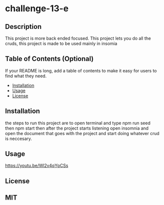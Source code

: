 # challenge-13-e

## Description

This project is more back ended focused. This project lets you do all the cruds, this project is made to be used mainly in insomia 

## Table of Contents (Optional)

If your README is long, add a table of contents to make it easy for users to find what they need.

- [Installation](#installation)
- [Usage](#usage)
- [License](#license)

## Installation
the steps to run this project are to open terminal and type npm run seed then npm start then after the project starts listening open insomnia and open the document that goes with the project and start doing whatever crud is neccesary.

## Usage
https://youtu.be/Wl2v4qYpCSs

## License
MIT
---
